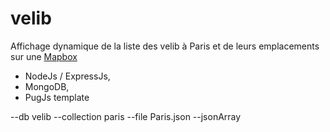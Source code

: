 # velib

Affichage dynamique de la liste des velib à Paris et de leurs emplacements sur une [Mapbox](https://www.mapbox.com/) 

 - NodeJs / ExpressJs, 
 - MongoDB, 
 - PugJs template 
 
 --db velib --collection paris --file Paris.json --jsonArray
